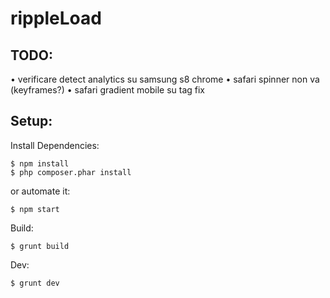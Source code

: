 # rippleLoad
## TODO:
• verificare detect analytics su samsung s8 chrome
• safari spinner non va (keyframes?)
• safari gradient mobile su tag fix
## Setup:
Install Dependencies:
```shell
$ npm install
$ php composer.phar install
```
or automate it:
```shell
$ npm start
```
Build:
```shell
$ grunt build
```
Dev:
```shell
$ grunt dev
```